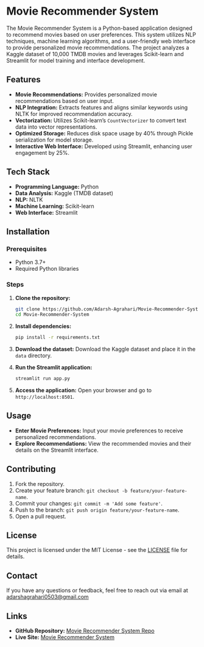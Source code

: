 # Movie Recommender System

The Movie Recommender System is a Python-based application designed to recommend movies based on user preferences. This system utilizes NLP techniques, machine learning algorithms, and a user-friendly web interface to provide personalized movie recommendations. The project analyzes a Kaggle dataset of 10,000 TMDB movies and leverages Scikit-learn and Streamlit for model training and interface development.

## Features

- **Movie Recommendations:** Provides personalized movie recommendations based on user input.
- **NLP Integration:** Extracts features and aligns similar keywords using NLTK for improved recommendation accuracy.
- **Vectorization:** Utilizes Scikit-learn’s `CountVectorizer` to convert text data into vector representations.
- **Optimized Storage:** Reduces disk space usage by 40% through Pickle serialization for model storage.
- **Interactive Web Interface:** Developed using Streamlit, enhancing user engagement by 25%.

## Tech Stack

- **Programming Language:** Python
- **Data Analysis:** Kaggle (TMDB dataset)
- **NLP:** NLTK
- **Machine Learning:** Scikit-learn
- **Web Interface:** Streamlit

## Installation

### Prerequisites

- Python 3.7+
- Required Python libraries

### Steps

1. **Clone the repository:**
    ```bash
    git clone https://github.com/Adarsh-Agrahari/Movie-Recommender-System.git
    cd Movie-Recommender-System
    ```

2. **Install dependencies:**
    ```bash
    pip install -r requirements.txt
    ```

3. **Download the dataset:**
    Download the Kaggle dataset and place it in the `data` directory.

4. **Run the Streamlit application:**
    ```bash
    streamlit run app.py
    ```

5. **Access the application:**
    Open your browser and go to `http://localhost:8501`.

## Usage

- **Enter Movie Preferences:** Input your movie preferences to receive personalized recommendations.
- **Explore Recommendations:** View the recommended movies and their details on the Streamlit interface.

## Contributing

1. Fork the repository.
2. Create your feature branch: `git checkout -b feature/your-feature-name`.
3. Commit your changes: `git commit -m 'Add some feature'`.
4. Push to the branch: `git push origin feature/your-feature-name`.
5. Open a pull request.

## License

This project is licensed under the MIT License - see the [LICENSE](LICENSE) file for details.

## Contact

If you have any questions or feedback, feel free to reach out via email at adarshagrahari0503@gmail.com

## Links

- **GitHub Repository:** [Movie Recommender System Repo]((https://github.com/SangsritiSarkar/CineMatch))
- **Live Site:** [Movie Recommender System](https://movie-recommender-cinematch.streamlit.app/)

